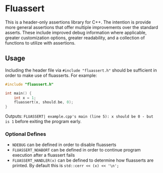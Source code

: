 # Fluassert

This is a header-only assertions library for C++. The intention is provide more general assertions that offer multiple improvements over the standard asserts. These include improved debug information where applicable, greater customization options, greater readability, and a collection of functions to utilize with assertions.

## Usage

Including the header file via `#include "fluassert.h"` should be sufficient in order to make use of fluasserts. For example:

```cpp
#include "fluassert.h"

int main() {
	int x = 1;
	fluassert(x, should.be, 0);
}
```
Outputs: `FLUASSERT| example.cpp's main (line 5): x should be 0 - but is 1` before exiting the program early.

### Optional Defines

* `NDEBUG` can be defined in order to disable fluasserts
* `FLUASSERT_NOABORT` can be defined in order to continue program execution after a fluassert fails
* `FLUASSERT_HANDLER(x)` can be defined to determine how fluasserts are printed. By default this is `std::cerr << (x) << '\n';`
